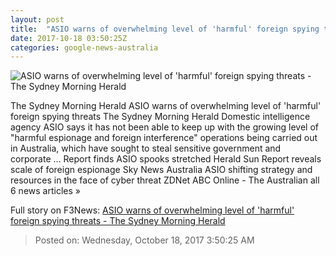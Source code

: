 ```yaml
---
layout: post
title:  "ASIO warns of overwhelming level of 'harmful' foreign spying threats - The Sydney Morning Herald"
date: 2017-10-18 03:50:25Z
categories: google-news-australia
---
```


![ASIO warns of overwhelming level of 'harmful' foreign spying threats - The Sydney Morning Herald](http://www.smh.com.au/content/dam/images/g/v/3/z/x/o/image.related.socialLead.620x349.gz38z2.png/1508300386363.jpg)

The Sydney Morning Herald ASIO warns of overwhelming level of 'harmful' foreign spying threats The Sydney Morning Herald Domestic intelligence agency ASIO says it has not been able to keep up with the growing level of "harmful espionage and foreign interference" operations being carried out in Australia, which have sought to steal sensitive government and corporate ... Report finds ASIO spooks stretched Herald Sun Report reveals scale of foreign espionage Sky News Australia ​ASIO shifting strategy and resources in the face of cyber threat ZDNet ABC Online - The Australian all 6 news articles »


Full story on F3News: [ASIO warns of overwhelming level of 'harmful' foreign spying threats - The Sydney Morning Herald](http://www.f3nws.com/n/cym3BF)

> Posted on: Wednesday, October 18, 2017 3:50:25 AM
